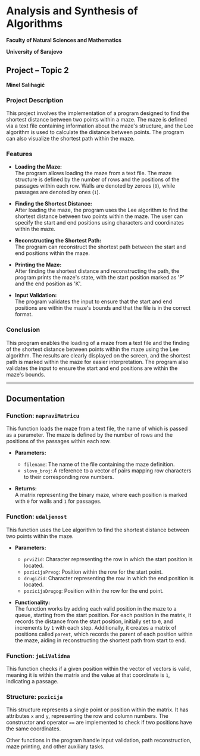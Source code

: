 # Analysis and Synthesis of Algorithms

**Faculty of Natural Sciences and Mathematics**

**University of Sarajevo**

## Project – Topic 2

**Minel Salihagić**

### Project Description

This project involves the implementation of a program designed to find the shortest distance between two points within a maze. The maze is defined via a text file containing information about the maze's structure, and the Lee algorithm is used to calculate the distance between points. The program can also visualize the shortest path within the maze.

### Features

- **Loading the Maze:**  
  The program allows loading the maze from a text file. The maze structure is defined by the number of rows and the positions of the passages within each row. Walls are denoted by zeroes (`0`), while passages are denoted by ones (`1`).

- **Finding the Shortest Distance:**  
  After loading the maze, the program uses the Lee algorithm to find the shortest distance between two points within the maze. The user can specify the start and end positions using characters and coordinates within the maze.

- **Reconstructing the Shortest Path:**  
  The program can reconstruct the shortest path between the start and end positions within the maze.

- **Printing the Maze:**  
  After finding the shortest distance and reconstructing the path, the program prints the maze's state, with the start position marked as 'P' and the end position as 'K'.

- **Input Validation:**  
  The program validates the input to ensure that the start and end positions are within the maze's bounds and that the file is in the correct format.

### Conclusion

This program enables the loading of a maze from a text file and the finding of the shortest distance between points within the maze using the Lee algorithm. The results are clearly displayed on the screen, and the shortest path is marked within the maze for easier interpretation. The program also validates the input to ensure the start and end positions are within the maze's bounds.

---

## Documentation

### Function: `napraviMatricu`

This function loads the maze from a text file, the name of which is passed as a parameter. The maze is defined by the number of rows and the positions of the passages within each row.

- **Parameters:**
  - `filename`: The name of the file containing the maze definition.
  - `slovo_broj`: A reference to a vector of pairs mapping row characters to their corresponding row numbers.

- **Returns:**  
  A matrix representing the binary maze, where each position is marked with `0` for walls and `1` for passages.

### Function: `udaljenost`

This function uses the Lee algorithm to find the shortest distance between two points within the maze.

- **Parameters:**
  - `prviZid`: Character representing the row in which the start position is located.
  - `pozicijaPrvog`: Position within the row for the start point.
  - `drugiZid`: Character representing the row in which the end position is located.
  - `pozicijaDrugog`: Position within the row for the end point.

- **Functionality:**  
  The function works by adding each valid position in the maze to a queue, starting from the start position. For each position in the matrix, it records the distance from the start position, initially set to `0`, and increments by `1` with each step. Additionally, it creates a matrix of positions called `parent`, which records the parent of each position within the maze, aiding in reconstructing the shortest path from start to end.

### Function: `jeLiValidna`

This function checks if a given position within the vector of vectors is valid, meaning it is within the matrix and the value at that coordinate is `1`, indicating a passage.

### Structure: `pozicija`

This structure represents a single point or position within the matrix. It has attributes `x` and `y`, representing the row and column numbers. The constructor and operator `==` are implemented to check if two positions have the same coordinates.

Other functions in the program handle input validation, path reconstruction, maze printing, and other auxiliary tasks.

